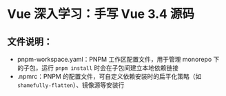 # Vue 深入学习：手写 Vue 3.4 源码

## 文件说明：

- pnpm-workspace.yaml：PNPM 工作区配置文件，用于管理 monorepo 下的子包，运行 `pnpm install` 时会在子包间建立本地依赖链接  
- .npmrc：PNPM 的配置文件，可自定义依赖安装时的扁平化策略（如 `shamefully-flatten`）、镜像源等安装行

